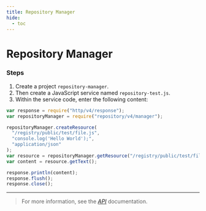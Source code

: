 ```yaml
---
title: Repository Manager
hide:
  - toc
---
```


# Repository Manager

### Steps

1. Create a project `repository-manager`.
2. Then create a JavaScript service named `repository-test.js`.
3. Within the service code, enter the following content:

```javascript
var response = require("http/v4/response");
var repositoryManager = require("repository/v4/manager");

repositoryManager.createResource(
  "/registry/public/test/file.js",
  "console.log('Hello World');",
  "application/json"
);
var resource = repositoryManager.getResource("/registry/public/test/file.js");
var content = resource.getText();

response.println(content);
response.flush();
response.close();
```

---

> For more information, see the _[API](../../api/)_ documentation.
